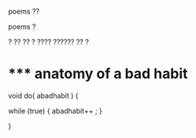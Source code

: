 poems ?? 

poems ?

? ?? ?? ? ???? ??????
??
?

*** anatomy of a bad habit 
==========================

void do( abadhabit ) {

while (true) {
  abadhabit++ ; 
}

}



